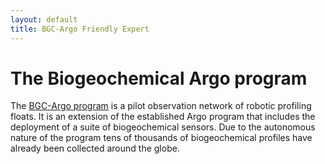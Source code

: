```yaml
---
layout: default
title: BGC-Argo Friendly Expert
---
```


# The Biogeochemical Argo program

The [BGC-Argo program](https://biogeochemical-argo.org/) is a pilot observation network of robotic profiling floats. It is an extension of the established Argo program that includes the deployment of a suite of biogeochemical sensors. Due to the autonomous nature of the program tens of thousands of biogeochemical profiles have already been collected around the globe. 
